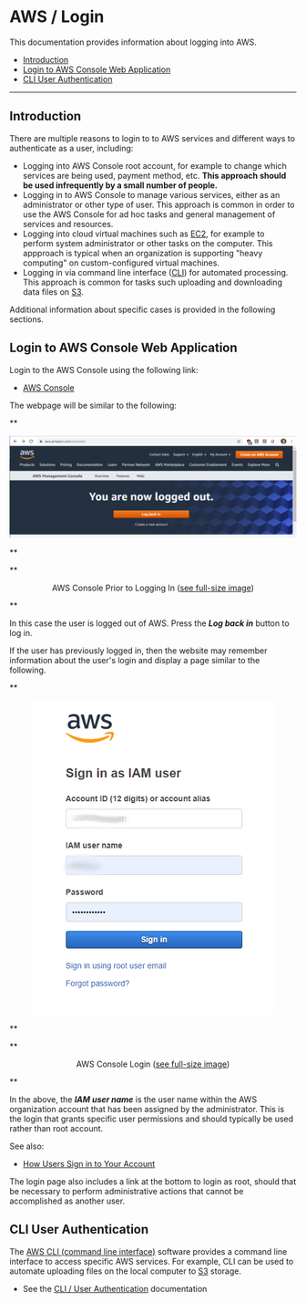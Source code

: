 # AWS / Login #

This documentation provides information about logging into AWS.

* [Introduction](#introduction)
* [Login to AWS Console Web Application](#login-to-aws-console-web-application)
* [CLI User Authentication](#cli-user-authentication)

------------

## Introduction ##

There are multiple reasons to login to to AWS services and different ways to authenticate as a user, including:

* Logging into AWS Console root account, for example to change which services are being used, payment method, etc.
**This approach should be used infrequently by a small number of people.**
* Logging in to AWS Console to manage various services, either as an administrator or other type of user.
This approach is common in order to use the AWS Console for ad hoc tasks and general management of services and resources.
* Logging into cloud virtual machines such as [EC2](../vm/ec2/ec2.md),
for example to perform system administrator or other tasks on the computer.
This appproach is typical when an organization is supporting "heavy computing" on custom-configured virtual machines.
* Logging in via command line interface ([CLI](../cli/cli.md)) for automated processing.
This approach is common for tasks such uploading and downloading data files on [S3](../storage/s3/s3.md).

Additional information about specific cases is provided in the following sections.

## Login to AWS Console Web Application ##

Login to the AWS Console using the following link:

* [AWS Console](https://aws.amazon.com/console/)

The webpage will be similar to the following:

**<p style="text-align: center;">
![aws-console-0](images/aws-console-0.png)
</p>**

**<p style="text-align: center;">
AWS Console Prior to Logging In (<a href="../images/aws-console-0.png">see full-size image</a>)
</p>**

In this case the user is logged out of AWS.
Press the ***Log back in*** button to log in.

If the user has previously logged in, then the website may remember information about the user's login and
display a page similar to the following.

**<p style="text-align: center;">
![aws-console-login](images/aws-console-login.png)
</p>**

**<p style="text-align: center;">
AWS Console Login (<a href="../images/aws-console-login.png">see full-size image</a>)
</p>**

In the above, the ***IAM user name*** is the user name within the AWS organization account
that has been assigned by the administrator.
This is the login that grants specific user permissions and should typically be used rather than root account.

See also:

* [How Users Sign in to Your Account](https://docs.aws.amazon.com/IAM/latest/UserGuide/getting-started_how-users-sign-in.html)

The login page also includes a link at the bottom to login as root, should that be necessary to perform administrative actions
that cannot be accomplished as another user.

## CLI User Authentication ##

The [AWS CLI (command line interface)](../cli/cli.md) software provides a command line interface to access specific AWS services.
For example, CLI can be used to automate uploading files on the local computer to [S3](../storage/s3/s3.md) storage.

* See the [CLI / User Authentication](../cli/cli.md#user-authentication) documentation
